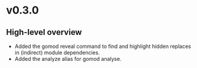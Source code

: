 # v0.3.0

## High-level overview

- Added the gomod reveal command to find and highlight hidden replaces in (indirect) module dependencies.
- Added the analyze alias for gomod analyse.
